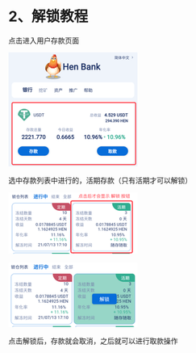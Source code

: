 # 2、解锁教程

点击进入用户存款页面

![](../.gitbook/assets/image%20%285%29.png)

选中存款列表中进行的，活期存款（只有活期才可以解锁）

![](../.gitbook/assets/image%20%2813%29.png)

![](../.gitbook/assets/image%20%286%29.png)

点击解锁后，存款就会取消，之后就可以进行取款操作

